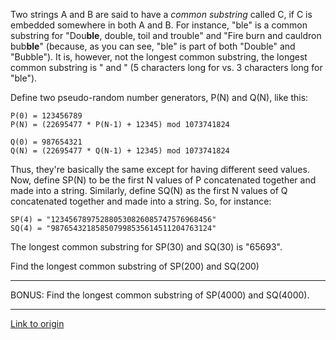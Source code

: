 Two strings A and B are said to have a *common substring* called C, if C is embedded somewhere in both A and B. For instance, "ble" is a common substring for "Dou**ble**, double, toil and trouble" and "Fire burn and cauldron bub**ble**" (because, as you can see, "ble" is part of both "Double" and "Bubble"). It is, however, not the longest common substring, the longest common substring is " and " (5 characters long for vs. 3 characters long for "ble").

Define two pseudo-random number generators, P(N) and Q(N), like this:

    P(0) = 123456789
    P(N) = (22695477 * P(N-1) + 12345) mod 1073741824
    
    Q(0) = 987654321
    Q(N) = (22695477 * Q(N-1) + 12345) mod 1073741824
    
Thus, they're basically the same except for having different seed values. Now, define SP(N) to be the first N values of P concatenated together and made into a string. Similarly, define SQ(N) as the first N values of Q concatenated together and made into a string. So, for instance:

    SP(4) = "123456789752880530826085747576968456"
    SQ(4) = "987654321858507998535614511204763124"
    
The longest common substring for SP(30) and SQ(30) is "65693".

Find the longest common substring of SP(200) and SQ(200)

***

BONUS: Find the longest common substring of SP(4000) and SQ(4000).

---

[Link to origin](https://www.reddit.com/r/dailyprogrammer/uh040)